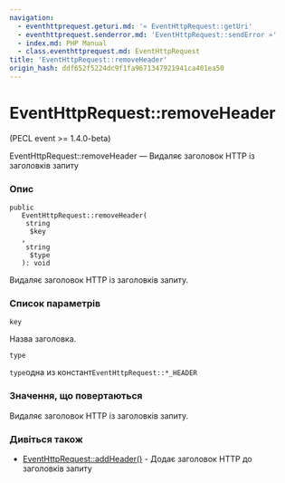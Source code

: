 ```yaml
---
navigation:
  - eventhttprequest.geturi.md: '« EventHttpRequest::getUri'
  - eventhttprequest.senderror.md: 'EventHttpRequest::sendError »'
  - index.md: PHP Manual
  - class.eventhttprequest.md: EventHttpRequest
title: 'EventHttpRequest::removeHeader'
origin_hash: ddf652f5224dc9f1fa9671347921941ca401ea50
---
```

# EventHttpRequest::removeHeader

(PECL event >= 1.4.0-beta)

EventHttpRequest::removeHeader — Видаляє заголовок HTTP із заголовків запиту

### Опис

```methodsynopsis
public
   EventHttpRequest::removeHeader(
    string
     $key
   , 
    string
     $type
   ): void
```

Видаляє заголовок HTTP із заголовків запиту.

### Список параметрів

`key`

Назва заголовка.

`type`

`type`одна из констант`EventHttpRequest::*_HEADER`

### Значення, що повертаються

Видаляє заголовок HTTP із заголовків запиту.

### Дивіться також

-   [EventHttpRequest::addHeader()](eventhttprequest.addheader.md) \- Додає заголовок HTTP до заголовків запиту
